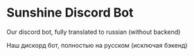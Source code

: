 # Sunshine Discord Bot
Our discord bot, fully translated to russian (without backend)

Наш дискорд бот, полностью на русском (исключая бэкенд)

